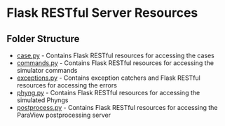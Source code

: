 # Flask RESTful Server Resources

## Folder Structure

- [case.py](case.py) - Contains Flask RESTful resources for accessing the cases
- [commands.py](commands.py) - Contains Flask RESTful resources for accessing the simulator commands
- [exceptions.py](exceptions.py) - Contains exception catchers and Flask RESTful resources for accessing the errors
- [phyng.py](phyng.py) - Contains Flask RESTful resources for accessing the simulated Phyngs
- [postprocess.py](postprocess.py) - Contains Flask RESTful resources for accessing the ParaView postprocessing server
